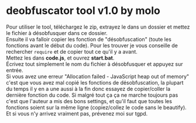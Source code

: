 # deobfuscator tool v1.0 by molo
Pour utiliser le tool, téléchargez le zip, extrayez le dans un dossier et mettez le fichier à désobfusquer dans ce dossier.  
Ensuite il va falloir copier les fonction de "désobfuscation" (toute les fonctions avant le début du code). Pour les trouver je vous conseille de rechercher `require` et de copier tout ce qu'il y a avant.  
Mettez les dans **code.js**, et ouvrez **start.bat**.  
Écrivez tout simplement le nom du fichier à désobfusquer et appuyez sur entrée.  
Si vous avez une erreur "Allocation failed - JavaScript heap out of memory" c'est que vous avez mal copié les fonctions de désobfuscation, la plupart du temps il y en a une aussi à la fin donc essayez de copier/coller la dernière fonction du code. Si malgré tout ça ça ne marche toujours pas c'est que l'auteur a mis des bons settings, et qu'il faut que toutes les fonctions soient sur la même ligne (copiez/collez le code sans le beautify).  
Et si vous n'y arrivez vraiment pas, prévenez moi sur tgpd.